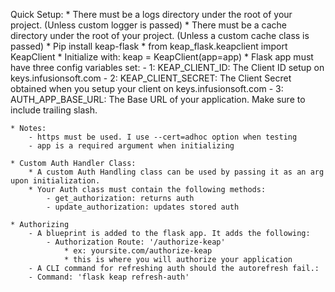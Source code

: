 Quick Setup:
    * There must be a logs directory under the root of your project. (Unless custom logger is passed)
    * There must be a cache directory under the root of your project. (Unless a custom cache class is passed)
    * Pip install keap-flask
    * from keap_flask.keapclient import KeapClient
    * Initialize with: keap = KeapClient(app=app)
    * Flask app must have three config variables set:
        - 1: KEAP_CLIENT_ID: The Client ID setup on keys.infusionsoft.com
        - 2: KEAP_CLIENT_SECRET: The Client Secret obtained when you setup your client on keys.infusionsoft.com
        - 3: AUTH_APP_BASE_URL: The Base URL of your application. Make sure to include trailing slash.
    
    * Notes:
        - https must be used. I use --cert=adhoc option when testing 
        - app is a required argument when initializing

    * Custom Auth Handler Class:
        * A custom Auth Handling class can be used by passing it as an arg upon initialization. 
        * Your Auth class must contain the following methods:
            - get_authorization: returns auth
            - update_authorization: updates stored auth

    * Authorizing
        - A blueprint is added to the flask app. It adds the following:
            - Authorization Route: '/authorize-keap'
                * ex: yoursite.com/authorize-keap
                * this is where you will authorize your application
        - A CLI command for refreshing auth should the autorefresh fail.: 
        - Command: 'flask keap refresh-auth'
        